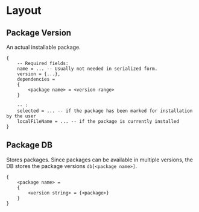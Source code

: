 # Layout

## Package Version

An actual installable package.

```
{
    -- Required fields:
    name = ... -- Usually not needed in serialized form.
    version = {...},
    dependencies =
    {
        <package name> = <version range>
    }

    -- :
    selected = ... -- if the package has been marked for installation by the user
    localFileName = ... -- if the package is currently installed
}
```




## Package DB

Stores packages.  Since packages can be available in multiple versions,
the DB stores the package versions `db[<package name>]`.

```
{
    <package name> =
    {
        <version string> = {<package>}
    }
}
```
